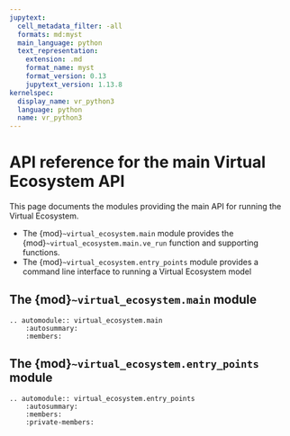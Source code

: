 ```yaml
---
jupytext:
  cell_metadata_filter: -all
  formats: md:myst
  main_language: python
  text_representation:
    extension: .md
    format_name: myst
    format_version: 0.13
    jupytext_version: 1.13.8
kernelspec:
  display_name: vr_python3
  language: python
  name: vr_python3
---
```


# API reference for the main Virtual Ecosystem API

This page documents the modules providing the main API for running the Virtual
Ecosystem.

* The {mod}`~virtual_ecosystem.main` module provides the
  {mod}`~virtual_ecosystem.main.ve_run` function and supporting functions.
* The {mod}`~virtual_ecosystem.entry_points` module provides a command line interface
  to running a Virtual Ecosystem model

## The {mod}`~virtual_ecosystem.main` module

```{eval-rst}
.. automodule:: virtual_ecosystem.main
    :autosummary:
    :members:
```

## The {mod}`~virtual_ecosystem.entry_points` module

```{eval-rst}
.. automodule:: virtual_ecosystem.entry_points
    :autosummary:
    :members:
    :private-members:
```
